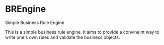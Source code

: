 # BREngine
Simple Business Rule Engine


This is a simple business rule engine. It aims to provide a convineint way to write one's own rules and validate the business objects.
